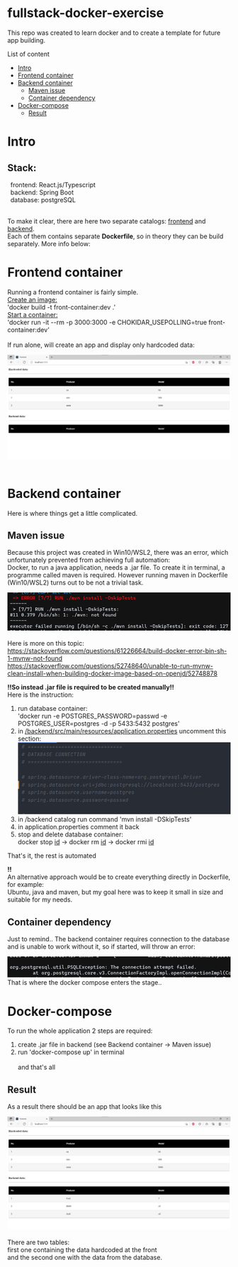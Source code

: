 # fullstack-docker-exercise

This repo was created to learn docker and to create a template for future app building.

List of content

- [Intro](#Intro)
- [Frontend container](#Frontend-container)
- [Backend container](#Backend-container)
    - [Maven issue](#Maven-issue)
    - [Container dependency](#Container-dependency)
- [Docker-compose](#Docker-compose)
    - [Result](#Result)

# Intro

<h2>Stack:</h2>
&ensp;frontend: React.js/Typescript<br>
&ensp;backend: Spring Boot<br>
&ensp;database: postgreSQL<br><br>

To make it clear, there are here two separate catalogs: <u>frontend</u> and <u>backend</u>.<br> Each of them contains separate <b>Dockerfile</b>, so in theory they can be build separately. More info below:<br>

# Frontend container
Running a frontend container is fairly simple.<br>
<u>Create an image:</u><br>'docker build -t front-container:dev .'<br>
<u>Start a container:</u><br>'docker run -it --rm -p 3000:3000 -e CHOKIDAR_USEPOLLING=true front-container:dev' <br><br>
If run alone, will create an app and display only hardcoded data:

![sceenshot_5](/img/5.png)
<br><br>

# Backend container
Here is where things get a little complicated.<br>

## Maven issue
Because this project was created in Win10/WSL2, there was an error, which unfortunately prevented from achieving full automation:<br>
Docker, to run a java application, needs a .jar file. To create it in terminal, a programme called maven is required. However running maven in Dockerfile (Win10/WSL2) turns out to be not a trivial task.

![sceenshot_7](/img/7.png)
<br><br>
Here is more on this topic:<br>
https://stackoverflow.com/questions/61226664/build-docker-error-bin-sh-1-mvnw-not-found <br>
https://stackoverflow.com/questions/52748640/unable-to-run-mvnw-clean-install-when-building-docker-image-based-on-openjd/52748878<br>

<b>!!So instead .jar file is required to be created manually!!</b><br>
Here is the instruction:<br>
1. run database container:<br>
'docker run -e POSTGRES_PASSWORD=passwd -e POSTGRES_USER=postgres -d -p 5433:5432 postgres'<br>
2. in <u>/backend/src/main/resources/application.properties</u> uncomment this section:<br>
![sceenshot_8](/img/8.png)
3. in /backend catalog run command 'mvn install -DSkipTests'<br>
4. in application.properties comment it back
5. stop and delete database container:<br>
docker stop <u>id</u> -> docker rm <u>id</u> -> docker rmi <u>id</u>

That's it, the rest is automated

<b>!!</b><br>
An alternative approach would be to create everything directly in Dockerfile, for example:<br>
Ubuntu, java and maven, but my goal here was to keep it small in size and suitable for my needs.

## Container dependency
Just to remind.. The backend container requires connection to the database and is unable to work without it, so if started, will throw an error:

![sceenshot_6](/img/6.png)
<br>
That is where the docker compose enters the stage..

# Docker-compose

To run the whole application 2 steps are required:<br>
1. create .jar file in backend (see Backend container -> Maven issue)<br>
2. run 'docker-compose up' in terminal
<br><br>
and that's all

## Result
As a result there should be an app that looks like this<br>

![sceenshot_4](/img/4.png)
<br><br>
There are two tables:<br>
first one containing the data hardcoded at the front<br>
and the second one with the data from the database.
